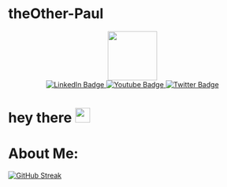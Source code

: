# theOther-Paul

<div id="header" align="center">
  <img src="https://i.giphy.com/media/v1.Y2lkPTc5MGI3NjExNzk1dWNvb3F2amE5ZW5kY28xYXozYWo3c3QyZTF4eHc1aXE4MnZ2dyZlcD12MV9pbnRlcm5hbF9naWZfYnlfaWQmY3Q9Zw/qgQUggAC3Pfv687qPC/giphy.gif" width="100"/>
</div>

<div id="badges" align="center">
  <a href="your-linkedin-URL">
    <img src="https://img.shields.io/badge/LinkedIn-blue?style=for-the-badge&logo=linkedin&logoColor=white" alt="LinkedIn Badge"/>
  </a>
  <a href="your-youtube-URL">
    <img src="https://img.shields.io/badge/YouTube-red?style=for-the-badge&logo=youtube&logoColor=white" alt="Youtube Badge"/>
  </a>
  <a href="your-twitter-URL">
    <img src="https://img.shields.io/badge/Twitter-blue?style=for-the-badge&logo=twitter&logoColor=white" alt="Twitter Badge"/>
  </a>
</div>

<h1>
  hey there
  <img src="https://media.giphy.com/media/hvRJCLFzcasrR4ia7z/giphy.gif" width="30px"/>
</h1>

<h1>
  About Me: 
</h1>

[![GitHub Streak](http://github-readme-streak-stats.herokuapp.com?user=theOtherPaul&theme=dark&background=000000)](https://git.io/streak-stats)

